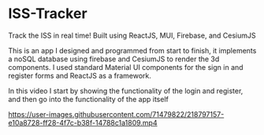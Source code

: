 # ISS-Tracker
Track the ISS in real time! Built using ReactJS, MUI, Firebase, and CesiumJS

This is an app I designed and programmed from start to finish, it implements a noSQL database using firebase and CesiumJS to render the 3d components. 
I used standard Material UI components for the sign in and register forms and ReactJS as a framework.

In this video I start by showing the functionality of the login and register, and then go into the functionality of the app itself



https://user-images.githubusercontent.com/71479822/218797157-e10a8728-ff28-4f7c-b38f-14788c1a1809.mp4

